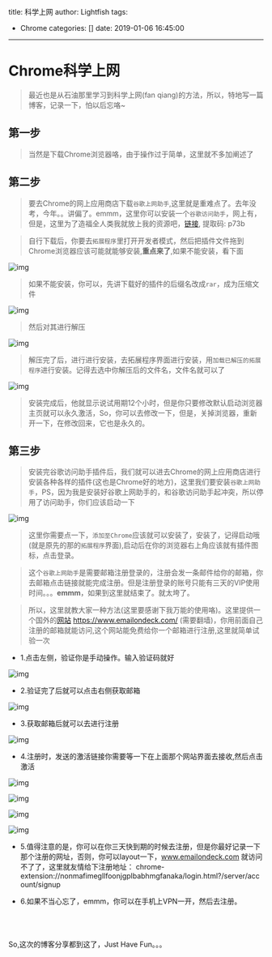 title: 科学上网
author: Lightfish
tags:
  - Chrome
categories: []
date: 2019-01-06 16:45:00
---
# Chrome科学上网

>最近也是从石油那里学习到科学上网(fan qiang)的方法，所以，特地写一篇博客，记录一下，怕以后忘咯~

<!-- more -->

## 第一步

>当然是下载Chrome浏览器咯，由于操作过于简单，这里就不多加阐述了

## 第二步

>要去Chrome的网上应用商店下载`谷歌上网助手`,这里就是重难点了。去年没考，今年。。讲偏了。emmm，这里你可以安装一个`谷歌访问助手`，网上有，但是，这里为了造福全人类我就放上我的资源吧，[链接](https://pan.baidu.com/s/13yLadcRh0CfFLMXy8MELUg), 提取码: p73b 

>自行下载后，你要去`拓展程序`里打开开发者模式，然后把插件文件拖到Chrome浏览器应该可能就能够安装,**重点来了**,如果不能安装，看下面

![img](https://ws1.sinaimg.cn/large/006bO2RVly1fywz0r2rz7j30wz0ii43o.jpg)

>如果不能安装，你可以，先讲下载好的插件的后缀名改成`rar`，成为压缩文件

![img](https://ws1.sinaimg.cn/large/006bO2RVly1fywz0r6h2dj30x90ion2e.jpg)

>然后对其进行解压

![img](https://ws1.sinaimg.cn/large/006bO2RVly1fywz3ntzg9j30xg0iudl8.jpg)

>解压完了后，进行进行安装，去拓展程序界面进行安装，用`加载已解压的拓展程序`进行安装。记得去选中你解压后的文件名，文件名就可以了

![img](https://ws1.sinaimg.cn/large/006bO2RVly1fywz6dg4xvj31hc0rs13r.jpg)

>安装完成后，他就显示说试用期12个小时，但是你只要修改默认启动浏览器主页就可以永久激活，So，你可以去修改一下，但是，关掉浏览器，重新开一下，在修改回来，它也是永久的。

## 第三步

>安装完谷歌访问助手插件后，我们就可以进去Chrome的网上应用商店进行安装各种各样的插件(这也是Chrome好的地方)，这里我们要安装`谷歌上网助手`，PS，因为我是安装好谷歌上网助手的，和谷歌访问助手起冲突，所以停用了访问助手，你们应该启动一下

![img](https://ws1.sinaimg.cn/large/006bO2RVly1fywzevseaij31h50rwtfi.jpg)

>这里你需要点一下，`添加至Chrome`应该就可以安装了，安装了，记得启动哦(就是原先的那的`拓展程序`界面),启动后在你的浏览器右上角应该就有插件图标，点击登录。

>这个`谷歌上网助手`是需要邮箱注册登录的，注册会发一条邮件给你的邮箱，你去邮箱点击链接就能完成注册。但是注册登录的账号只能有三天的VIP使用时间。。。**emmm**，如果到这里就结束了。就太垮了。

>所以，这里就教大家一种方法(这里要感谢下我万能的使用咯)。这里提供一个国外的[网站](https://www.emailondeck.com/) https://www.emailondeck.com/ (需要翻墙)，你用前面自己注册的邮箱就能访问,这个网站能免费给你一个邮箱进行注册,这里就简单试验一次

* 1.点击左侧，验证你是手动操作。输入验证码就好

![img](https://ws1.sinaimg.cn/large/006bO2RVly1fywzq2ce0gj31h90rpq7d.jpg)

* 2.验证完了后就可以点击右侧获取邮箱

![img](https://ws1.sinaimg.cn/large/006bO2RVly1fywzt2ojl2j31ha0ry424.jpg)

* 3.获取邮箱后就可以去进行注册

![img](https://ws1.sinaimg.cn/large/006bO2RVly1fywzvqp5uej31hb0rr767.jpg)

* 4.注册时，发送的激活链接你需要等一下在上面那个网站界面去接收,然后点击激活

![img](https://ws1.sinaimg.cn/large/006bO2RVly1fyx05ukqfnj31h70rp0x0.jpg)

![img](https://ws1.sinaimg.cn/large/006bO2RVly1fyx05uojdvj31h60rnwif.jpg)

![img](https://ws1.sinaimg.cn/large/006bO2RVly1fyx06euzxsj31hc06pq3p.jpg)

![img](https://ws1.sinaimg.cn/large/006bO2RVly1fyx09mdk7cj31hc0eywiv.jpg)

* 5.值得注意的是，你可以在你三天快到期的时候去注册，但是你最好记录一下那个注册的网址，否则，你可以layout一下，www.emailondeck.com 就访问不了了，这里就友情给下注册地址： chrome-extension://nonmafimegllfoonjgplbabhmgfanaka/login.html?/server/account/signup

* 6.如果不当心忘了，emmm，你可以在手机上VPN一开，然后去注册。

<br><br><br>So,这次的博客分享都到这了，Just Have Fun。。。